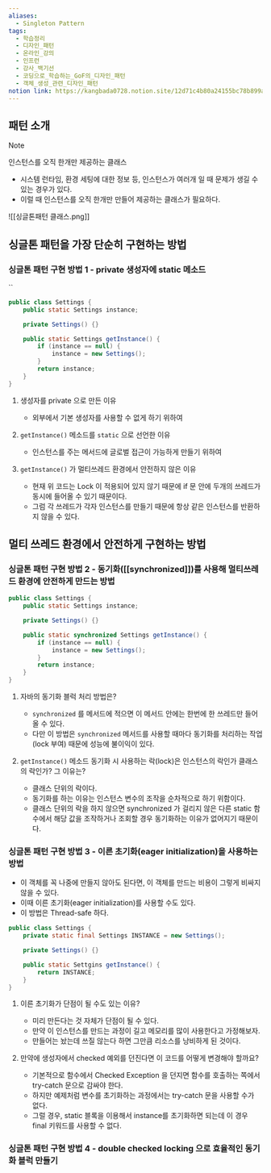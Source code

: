 ```yaml
---
aliases:
  - Singleton Pattern
tags:
  - 학습정리
  - 디자인_패턴
  - 온라인_강의
  - 인프런
  - 강사_백기선
  - 코딩으로_학습하는_GoF의_디자인_패턴
  - 객체_생성_관련_디자인_패턴
notion link: https://kangbada0728.notion.site/12d71c4b80a24155bc78b899a39afba6?pvs=4
---
```

## 패턴 소개

>[!note]
>인스턴스를 오직 한개만 제공하는 클래스

- 시스템 런타임, 환경 세팅에 대한 정보 등, 인스턴스가 여러개 일 때 문제가 생길 수 있는 경우가 있다.
- 이럴 때 인스턴스를 오직 한개만 만들어 제공하는 클래스가 필요하다.

![[싱글톤패턴 클래스.png]]
## 싱글톤 패턴을 가장 단순히 구현하는 방법

### 싱글톤 패턴 구현 방법 1 - private 생성자에 static 메소드
``
```java
public class Settings {
	public static Settings instance;

	private Settings() {}

	public static Settings getInstance() {
		if (instance == null) {
			instance = new Settings();
		}
		return instance;
	}
}
```

1. 생성자를 private 으로 만든 이유
	- 외부에서 기본 생성자를 사용할 수 없게 하기 위하여

2. `getInstance()` 메소드를 `static` 으로 선언한 이유
	- 인스턴스를 주는 메서드에 글로벌 접근이 가능하게 만들기 위하여

3. `getInstance()` 가 멀티쓰레드 환경에서 안전하지 않은 이유
	- 현재 위 코드는 Lock 이 적용되어 있지 않기 때문에 if 문 안에 두개의 쓰레드가 동시에 들어올 수 있기 때문이다.
	- 그럼 각 쓰레드가 각자 인스턴스를 만들기 때문에 항상 같은 인스턴스를 반환하지 않을 수 있다.

## 멀티 쓰레드 환경에서 안전하게 구현하는 방법
### 싱글톤 패턴 구현 방법 2 - 동기화([[synchronized]])를 사용해 멀티쓰레드 환경에 안전하게 만드는 방법

```java
public class Settings {
	public static Settings instance;

	private Settings() {}

	public static synchronized Settings getInstance() {
		if (instance == null) {
			instance = new Settings();
		}
		return instance;
	}
}
```

1. 자바의 동기화 블럭 처리 방법은?
	- `synchronized` 를 메서드에 적으면 이 메서드 안에는 한번에 한 쓰레드만 들어올 수 있다.
	- 다만 이 방법은 `synchronized` 메서드를 사용할 때마다 동기화를 처리하는 작업(lock 부여) 때문에 성능에 불이익이 있다.

2. `getInstance()` 메소드 동기화 시 사용하는 락(lock)은 인스턴스의 락인가 클래스의 락인가? 그 이유는?
	- 클래스 단위의 락이다.
	- 동기화를 하는 이유는 인스턴스 변수의 조작을 순차적으로 하기 위함이다.
	- 클래스 단위의 락을 하지 않으면 synchronized 가 걸리지 않은 다른 static 함수에서 해당 값을 조작하거나 조회할 경우 동기화하는 이유가 없어지기 때문이다.
### 싱글톤 패턴 구현 방법 3 - 이른 초기화(eager initialization)을 사용하는 방법

- 이 객체를 꼭 나중에 만들지 않아도 된다면, 이 객체를 만드는 비용이 그렇게 비싸지 않을 수 있다.
- 이때 이른 초기화(eager initialization)를 사용할 수도 있다.
- 이 방법은 Thread-safe 하다.

```java
public class Settings {
	private static final Settings INSTANCE = new Settings();

	private Settings() {}

	public static Settgins getInstance() {
		return INSTANCE;
	}
}
```

1. 이른 초기화가 단점이 될 수도 있는 이유?
	- 미리 만든다는 것 자체가 단점이 될 수 있다.
	- 만약 이 인스턴스를 만드는 과정이 길고 메모리를 많이 사용한다고 가정해보자.
	- 만들어는 놨는데 쓰질 않는다 하면 그만큼 리소스를 낭비하게 된 것이다.

2. 만약에 생성자에서 checked 예외를 던진다면 이 코드를 어떻게 변경해야 할까요?
	- 기본적으로 함수에서 Checked Exception 을 던지면 함수를 호출하는 쪽에서 try-catch 문으로 감싸야 한다.
	- 하지만 예제처럼 변수를 초기화하는 과정에서는 try-catch 문을 사용할 수가 없다.
	- 그럴 경우, static 블록을 이용해서 instance를 초기화하면 되는데 이 경우 final 키워드를 사용할 수 없다.

### 싱글톤 패턴 구현 방법 4 - double checked locking 으로 효율적인 동기화 블럭 만들기

